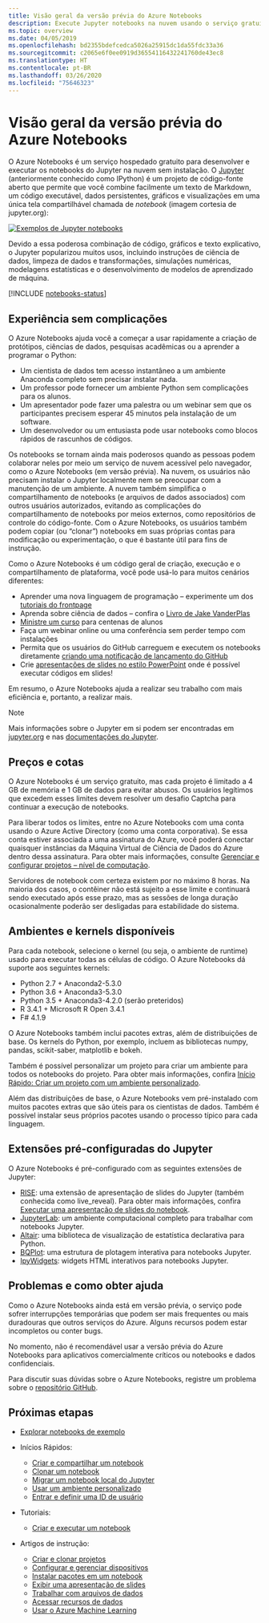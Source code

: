 ```yaml
---
title: Visão geral da versão prévia do Azure Notebooks
description: Execute Jupyter notebooks na nuvem usando o serviço gratuito de versão prévia do Azure Notebooks, em que não é necessária nenhuma instalação ou configuração.
ms.topic: overview
ms.date: 04/05/2019
ms.openlocfilehash: bd2355bdefcedca5026a25915dc1da55fdc33a36
ms.sourcegitcommit: c2065e6f0ee0919d36554116432241760de43ec8
ms.translationtype: HT
ms.contentlocale: pt-BR
ms.lasthandoff: 03/26/2020
ms.locfileid: "75646323"
---
```

# <a name="overview-of-azure-notebooks-preview"></a>Visão geral da versão prévia do Azure Notebooks

O Azure Notebooks é um serviço hospedado gratuito para desenvolver e executar os notebooks do Jupyter na nuvem sem instalação. O [Jupyter](https://jupyter.org/) (anteriormente conhecido como IPython) é um projeto de código-fonte aberto que permite que você combine facilmente um texto de Markdown, um código executável, dados persistentes, gráficos e visualizações em uma única tela compartilhável chamada de *notebook* (imagem cortesia de jupyter.org):

[![Exemplos de Jupyter notebooks](https://jupyter.org/assets/jupyterpreview.png)](https://jupyter.org/assets/jupyterpreview.png#lightbox)

Devido a essa poderosa combinação de código, gráficos e texto explicativo, o Jupyter popularizou muitos usos, incluindo instruções de ciência de dados, limpeza de dados e transformações, simulações numéricas, modelagens estatísticas e o desenvolvimento de modelos de aprendizado de máquina.

[!INCLUDE [notebooks-status](../../includes/notebooks-status.md)]

## <a name="hassle-free-experience"></a>Experiência sem complicações

O Azure Notebooks ajuda você a começar a usar rapidamente a criação de protótipos, ciências de dados, pesquisas acadêmicas ou a aprender a programar o Python:

- Um cientista de dados tem acesso instantâneo a um ambiente Anaconda completo sem precisar instalar nada.
- Um professor pode fornecer um ambiente Python sem complicações para os alunos.
- Um apresentador pode fazer uma palestra ou um webinar sem que os participantes precisem esperar 45 minutos pela instalação de um software.
- Um desenvolvedor ou um entusiasta pode usar notebooks como blocos rápidos de rascunhos de códigos.

Os notebooks se tornam ainda mais poderosos quando as pessoas podem colaborar neles por meio um serviço de nuvem acessível pelo navegador, como o Azure Notebooks (em versão prévia). Na nuvem, os usuários não precisam instalar o Jupyter localmente nem se preocupar com a manutenção de um ambiente. A nuvem também simplifica o compartilhamento de notebooks (e arquivos de dados associados) com outros usuários autorizados, evitando as complicações do compartilhamento de notebooks por meios externos, como repositórios de controle do código-fonte. Com o Azure Notebooks, os usuários também podem copiar (ou “clonar”) notebooks em suas próprias contas para modificação ou experimentação, o que é bastante útil para fins de instrução.

Como o Azure Notebooks é um código geral de criação, execução e o compartilhamento de plataforma, você pode usá-lo para muitos cenários diferentes:

- Aprender uma nova linguagem de programação – experimente um dos [tutoriais do frontpage](https://notebooks.azure.com/Microsoft/projects/samples/html/Introduction%20to%20Python.ipynb)
- Aprenda sobre ciência de dados – confira o [Livro de Jake VanderPlas](https://notebooks.azure.com/jakevdp/projects/PythonDataScienceHandbook)
- [Ministre um curso](https://notebooks.azure.com/garth-wells/projects/CUED-IA-Computing-Michaelmas) para centenas de alunos
- Faça um webinar online ou uma conferência sem perder tempo com instalações 
- Permita que os usuários do GitHub carreguem e executem os notebooks diretamente [criando uma notificação de lançamento do GitHub](https://notebooks.azure.com/help/projects/sharing/create-a-github-badge)
- Crie [apresentações de slides no estilo PowerPoint](https://notebooks.azure.com/help/jupyter-notebooks/slides) onde é possível executar códigos em slides!

Em resumo, o Azure Notebooks ajuda a realizar seu trabalho com mais eficiência e, portanto, a realizar mais.

> [!Note]
> Mais informações sobre o Jupyter em si podem ser encontradas em [jupyter.org](https://jupyter.org/) e nas [documentações do Jupyter](https://jupyter-notebook.readthedocs.io/en/latest/).

## <a name="pricing-and-quotas"></a>Preços e cotas

O Azure Notebooks é um serviço gratuito, mas cada projeto é limitado a 4 GB de memória e 1 GB de dados para evitar abusos. Os usuários legítimos que excedem esses limites devem resolver um desafio Captcha para continuar a execução de notebooks.

Para liberar todos os limites, entre no Azure Notebooks com uma conta usando o Azure Active Directory (como uma conta corporativa). Se essa conta estiver associada a uma assinatura do Azure, você poderá conectar quaisquer instâncias da Máquina Virtual de Ciência de Dados do Azure dentro dessa assinatura. Para obter mais informações, consulte [Gerenciar e configurar projetos – nível de computação](configure-manage-azure-notebooks-projects.md#compute-tier).

Servidores de notebook com certeza existem por no máximo 8 horas. Na maioria dos casos, o contêiner não está sujeito a esse limite e continuará sendo executado após esse prazo, mas as sessões de longa duração ocasionalmente poderão ser desligadas para estabilidade do sistema.

## <a name="available-kernels-and-environments"></a>Ambientes e kernels disponíveis

Para cada notebook, selecione o kernel (ou seja, o ambiente de runtime) usado para executar todas as células de código. O Azure Notebooks dá suporte aos seguintes kernels:

- Python 2.7 + Anaconda2-5.3.0
- Python 3.6 + Anaconda3-5.3.0
- Python 3.5 + Anaconda3-4.2.0 (serão preteridos)
- R 3.4.1 + Microsoft R Open 3.4.1
- F# 4.1.9

O Azure Notebooks também inclui pacotes extras, além de distribuições de base. Os kernels do Python, por exemplo, incluem as bibliotecas numpy, pandas, scikit-saber, matplotlib e bokeh.

Também é possível personalizar um projeto para criar um ambiente para todos os notebooks do projeto. Para obter mais informações, confira [Início Rápido: Criar um projeto com um ambiente personalizado](quickstart-create-jupyter-notebook-project-environment.md).

Além das distribuições de base, o Azure Notebooks vem pré-instalado com muitos pacotes extras que são úteis para os cientistas de dados. Também é possível instalar seus próprios pacotes usando o processo típico para cada linguagem.

## <a name="pre-configured-jupyter-extensions"></a>Extensões pré-configuradas do Jupyter

O Azure Notebooks é pré-configurado com as seguintes extensões de Jupyter:

- [RISE](https://github.com/damianavila/RISE): uma extensão de apresentação de slides do Jupyter (também conhecida como live_reveal). Para obter mais informações, confira [Executar uma apresentação de slides do notebook](present-jupyter-notebooks-slideshow.md).
- [JupyterLab](https://github.com/jupyterlab/jupyterlab): um ambiente computacional completo para trabalhar com notebooks Jupyter.
- [Altair](https://github.com/ellisonbg/altair): uma biblioteca de visualização de estatística declarativa para Python.
- [BQPlot](https://github.com/bloomberg/bqplot): uma estrutura de plotagem interativa para notebooks Jupyter.
- [IpyWidgets](https://github.com/jupyter-widgets/ipywidgets): widgets HTML interativos para notebooks Jupyter.

## <a name="issues-and-getting-help"></a>Problemas e como obter ajuda

Como o Azure Notebooks ainda está em versão prévia, o serviço pode sofrer interrupções temporárias que podem ser mais frequentes ou mais duradouras que outros serviços do Azure. Alguns recursos podem estar incompletos ou conter bugs.

No momento, não é recomendável usar a versão prévia do Azure Notebooks para aplicativos comercialmente críticos ou notebooks e dados confidenciais.

Para discutir suas dúvidas sobre o Azure Notebooks, registre um problema sobre o [repositório GitHub](https://github.com/Microsoft/AzureNotebooks/issues).

## <a name="next-steps"></a>Próximas etapas  

- [Explorar notebooks de exemplo](azure-notebooks-samples.md)

- Inícios Rápidos:

  - [Criar e compartilhar um notebook](quickstart-create-share-jupyter-notebook.md)
  - [Clonar um notebook](quickstart-clone-jupyter-notebook.md)
  - [Migrar um notebook local do Jupyter](quickstart-migrate-local-jupyter-notebook.md)
  - [Usar um ambiente personalizado](quickstart-create-jupyter-notebook-project-environment.md)
  - [Entrar e definir uma ID de usuário](quickstart-sign-in-azure-notebooks.md)

- Tutoriais:

  - [Criar e executar um notebook](tutorial-create-run-jupyter-notebook.md  )

- Artigos de instrução:
  
  - [Criar e clonar projetos](create-clone-jupyter-notebooks.md)
  - [Configurar e gerenciar dispositivos](configure-manage-azure-notebooks-projects.md)
  - [Instalar pacotes em um notebook](install-packages-jupyter-notebook.md)
  - [Exibir uma apresentação de slides](present-jupyter-notebooks-slideshow.md)
  - [Trabalhar com arquivos de dados](work-with-project-data-files.md)
  - [Acessar recursos de dados](access-data-resources-jupyter-notebooks.md)
  - [Usar o Azure Machine Learning](use-machine-learning-services-jupyter-notebooks.md)
